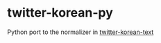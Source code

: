 # twitter-korean-py
Python port to the normalizer in [twitter-korean-text](https://github.com/twitter/twitter-korean-text)
